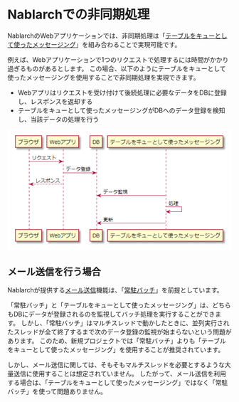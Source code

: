 # Nablarchでの非同期処理

NablarchのWebアプリケーションでは、非同期処理は「[テーブルをキューとして使ったメッセージング](https://nablarch.github.io/docs/LATEST/doc/application_framework/application_framework/messaging/db/index.html)」を組み合わることで実現可能です。

例えば、Webアプリケーションで1つのリクエストで処理するには時間がかかり過ぎるものがあるとします。
この場合、以下のようにテーブルをキューとして使ったメッセージングを使用することで非同期処理を実現できます。

- Webアプリはリクエストを受け付けて後続処理に必要なデータをDBに登録し、レスポンスを返却する
- テーブルをキューとして使ったメッセージングがDBへのデータ登録を検知し、当該データの処理を行う


![sequence](./nablarch-async-pattern.png)

## メール送信を行う場合

Nablarchが提供する[メール送信](https://nablarch.github.io/docs/LATEST/doc/application_framework/application_framework/libraries/mail.html)機能は、「[常駐バッチ](https://nablarch.github.io/docs/LATEST/doc/application_framework/application_framework/batch/nablarch_batch/architecture.html#nablarch-batch-resident-batch)」を前提としています。

「常駐バッチ」と「テーブルをキューとして使ったメッセージング」は、どちらもDBにデータが登録されるのを監視してバッチ処理を実行することができます。
しかし、「常駐バッチ」はマルチスレッドで動かしたときに、並列実行されたスレッドが全て終了するまで次のデータ登録の監視が始まらないという問題があります。
このため、新規プロジェクトでは「常駐バッチ」よりも「テーブルをキューとして使ったメッセージング」を使用することが推奨されています。

しかし、メール送信に関しては、そもそもマルチスレッドを必要とするような大量送信に使用することは想定されていません。
したがって、メール送信を利用する場合は、「テーブルをキューとして使ったメッセージング」ではなく「常駐バッチ」を使って問題ありません。
